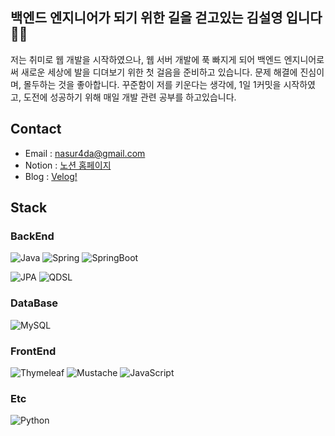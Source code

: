 ## 백엔드 엔지니어가 되기 위한 길을 걷고있는 김설영 입니다 🙇‍♂️
저는 취미로 웹 개발을 시작하였으나, 웹 서버 개발에 푹 빠지게 되어 백엔드 엔지니어로써 새로운 세상에 발을 디뎌보기 위한 첫 걸음을 준비하고 있습니다.
문제 해결에 진심이며, 몰두하는 것을 좋아합니다. 꾸준함이 저를 키운다는 생각에, 1일 1커밋을 시작하였고, 도전에 성공하기 위해 매일 개발 관련 공부를 하고있습니다.


## Contact 
- Email : nasur4da@gmail.com
- Notion : [노션 홈페이지](https://robust-price-530.notion.site/7927298209a14c7c819bb1f545ae8fd1)
- Blog : [Velog!](https://velog.io/@kimsy8979)

## Stack
### BackEnd
![Java](https://img.shields.io/badge/Java-007396?style=flat-square&logo=Java&logoColor=white)
![Spring](https://img.shields.io/badge/Spring-6DB33F?style=flat-square&logo=Spring&logoColor=white)
![SpringBoot](https://img.shields.io/badge/SpringBoot-6DB33F?style=flat-square&logo=SpringBoot&logoColor=white)
<!--![SpringSecurity](https://img.shields.io/badge/SpringSecurity-6DB33F?style=flat-square&logo=SpringSecurity&logoColor=white)-->
![JPA](https://img.shields.io/badge/JPA-6DB33F?style=flat-square&logo=JPA&logoColor=white)
![QDSL](https://img.shields.io/badge/QDSL-512BD4?style=flat-square&logo=QueryDSL&logoColor=white)

### DataBase
![MySQL](https://img.shields.io/badge/MySQL-4479A1?style=flat-square&logo=MySQL&logoColor=white)

### FrontEnd
![Thymeleaf](https://img.shields.io/badge/Thymeleaf-005F0F?style=flat-square&logo=Thymeleaf&logoColor=white)
![Mustache](https://img.shields.io/badge/Mustache-FF9E0F?style=flat-square&logo=Mustache&logoColor=white)
![JavaScript](https://img.shields.io/badge/JavaScript-F7DF1E?style=flat-square&logo=JavaScript&logoColor=white)

### Etc
![Python](https://img.shields.io/badge/Python-3776AB?style=flat-square&logo=Python&logoColor=white)
